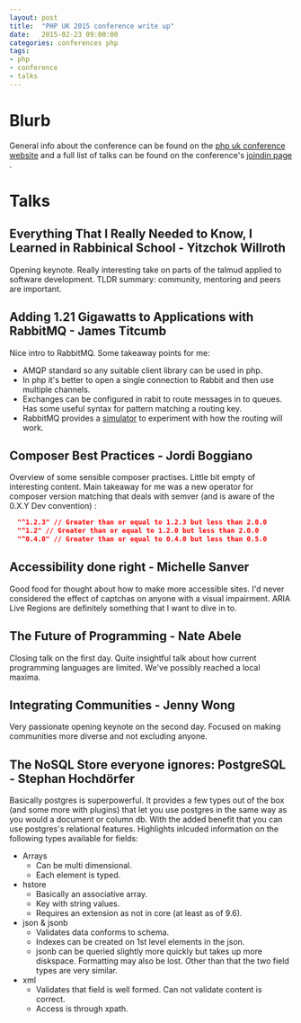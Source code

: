 ```yaml
---
layout: post
title:  "PHP UK 2015 conference write up"
date:   2015-02-23 09:00:00
categories: conferences php
tags:
- php
- conference
- talks
---
```


Blurb
======
General info about the conference can be found on the [php uk conference website][phpuk2015-website] and a full list of talks can be found on
the conference's [joindin page][phpuk2015-joindin] .


Talks
======

## Everything That I Really Needed to Know, I Learned in Rabbinical School - Yitzchok Willroth
Opening keynote. Really interesting take on parts of the talmud applied to software development. TLDR summary: community, mentoring and peers are important.

## Adding 1.21 Gigawatts to Applications with RabbitMQ - James Titcumb
Nice intro to RabbitMQ. Some takeaway points for me:
- AMQP standard so any suitable client library can be used in php.
- In php it's better to open a single connection to Rabbit and then use multiple channels.
- Exchanges can be configured in rabit to route messages in to queues. Has some useful syntax for pattern matching a routing key.
- RabbitMQ provides a [simulator][rabbitmq-simulator] to experiment with how the routing will work.

## Composer Best Practices - Jordi Boggiano
Overview of some sensible composer practises. Little bit empty of interesting content. Main takeaway for me was a new operator for composer version matching that deals with semver (and is aware of the 0.X.Y Dev convention) :
```JSON
  "^1.2.3" // Greater than or equal to 1.2.3 but less than 2.0.0
  "^1.2" // Greater than or equal to 1.2.0 but less than 2.0.0
  "^0.4.0" // Greater than or equal to 0.4.0 but less than 0.5.0
```

## Accessibility done right -  Michelle Sanver
Good food for thought about how to make more accessible sites. I'd never considered the effect of captchas on anyone with a visual impairment. ARIA Live Regions are definitely something that I want to dive in to.

## The Future of Programming - Nate Abele 
Closing talk on the first day. Quite insightful talk about how  current programming languages are limited. We've possibly reached a local maxima.

## Integrating Communities - Jenny Wong
Very passionate opening keynote on the second day. Focused on making communities more diverse and not excluding anyone.

## The NoSQL Store everyone ignores: PostgreSQL - Stephan Hochdörfer 
Basically postgres is superpowerful. It provides a few types out of the box (and some more with plugins) that let you use postgres in the same way as you would a document or column db. With the added benefit that you can use postgres's relational features. Highlights inlcuded information on the following types available for fields:
- Arrays
  - Can be multi dimensional.
  - Each element is typed.
- hstore
  - Basically an associative array.
  - Key with string values.
  - Requires an extension as not in core (at least as of 9.6).
- json & jsonb
  -  Validates data conforms to schema.
  -  Indexes can be created on 1st level elements in the json.
  -  jsonb can be queried slightly more quickly but takes up more diskspace. Formatting may also be lost. Other than that the two field types are very similar.
- xml
  - Validates that field is well formed. Can not validate content is correct.
  - Access is through xpath.

[phpuk2015-website]: http://phpconference.co.uk/
[phpuk2015-joindin]: https://joind.in/event/view/3063

[rabbitmq-simulator]: http://tryrabbitmq.com/
